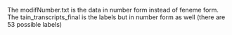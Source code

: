 The modifNumber.txt is the data in number form instead of feneme form. 
The tain_transcripts_final is the labels but in number form as well (there are 53 possible labels)
